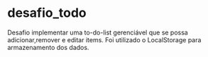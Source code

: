 # desafio_todo
Desafio implementar uma to-do-list gerenciável que se possa adicionar,remover e editar items.
Foi utilizado o LocalStorage para armazenamento dos dados.
